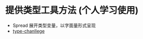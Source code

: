 # 提供类型工具方法 (个人学习使用)
- Spread<T> 展开类型变量，以字面量形式呈现
- [type-chanllege](https://github.com/type-challenges/type-challenges)
